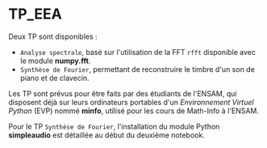 # TP_EEA

Deux TP sont disponibles :
- `Analyse spectrale`, basé sur l'utilisation de la FFT `rfft` disponible avec le module __numpy.fft__.
- `Synthèse de Fourier`, permettant de reconstruire le timbre d'un son de piano et de clavecin.

Les TP sont prévus pour être faits par des étudiants de l'ENSAM, qui disposent déjà sur leurs ordinateurs portables d'un _Environnement Virtuel Python_ (EVP) nommé __minfo__, utilisé pour les cours de Math-Info à l'ENSAM.

Pour le TP `Synthèse de Fourier`, l'installation du module Python __simpleaudio__ est détaillée au début du deuxième notebook.



